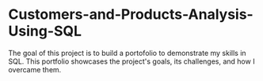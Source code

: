 # Customers-and-Products-Analysis-Using-SQL
The goal of this project is to build a portofolio to demonstrate my skills in SQL. This portfolio showcases the project's goals, its challenges, and how I overcame them.
